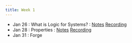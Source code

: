 ```yaml
---
title: Week 1
---
```


- Jan 26 : What is Logic for Systems?  : [Notes](https://hackmd.io/@lfs/Hkjemh66Y) [Recording](https://brown.hosted.panopto.com/Panopto/Pages/Viewer.aspx?id=8b695a3b-cd0b-4651-8415-ae2900f64332)
- Jan 28 : Properties : [Notes](https://hackmd.io/@lfs/S1Io6jl0t) [Recording](https://brown.hosted.panopto.com/Panopto/Pages/Viewer.aspx?id=068eca7f-0e54-44a1-86f8-ae2900f64373)
- Jan 31 : Forge

